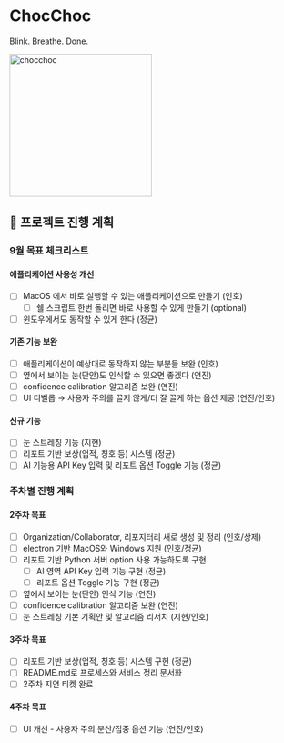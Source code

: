 # ChocChoc
Blink. Breathe. Done.

<img width="250" height="250" alt="chocchoc" src="https://github.com/user-attachments/assets/6a7b9c27-f36a-4564-a57c-dbdf761952fe" />

## 📅 프로젝트 진행 계획

### 9월 목표 체크리스트

#### 애플리케이션 사용성 개선
- [ ] MacOS 에서 바로 실행할 수 있는 애플리케이션으로 만들기 (인호)
  - [ ] 쉘 스크립트 한번 돌리면 바로 사용할 수 있게 만들기 (optional)
- [ ] 윈도우에서도 동작할 수 있게 한다 (정균)

#### 기존 기능 보완
- [ ] 애플리케이션이 예상대로 동작하지 않는 부분들 보완 (인호)
- [ ] 옆에서 보이는 눈(단안)도 인식할 수 있으면 좋겠다 (연진)
- [ ] confidence calibration 알고리즘 보완 (연진)
- [ ] UI 디벨롭 → 사용자 주의를 끌지 않게/더 잘 끌게 하는 옵션 제공 (연진/인호)

#### 신규 기능
- [ ] 눈 스트레칭 기능 (지현)
- [ ] 리포트 기반 보상(업적, 칭호 등) 시스템 (정균)
- [ ] AI 기능용 API Key 입력 및 리포트 옵션 Toggle 기능 (정균)

### 주차별 진행 계획

#### 2주차 목표
- [ ] Organization/Collaborator, 리포지터리 새로 생성 및 정리 (인호/상제)
- [ ] electron 기반 MacOS와 Windows 지원 (인호/정균)
- [ ] 리포트 기반 Python 서버 option 사용 가능하도록 구현
  - [ ] AI 영역 API Key 입력 기능 구현 (정균)
  - [ ] 리포트 옵션 Toggle 기능 구현 (정균)
- [ ] 옆에서 보이는 눈(단안) 인식 기능 (연진)
- [ ] confidence calibration 알고리즘 보완 (연진)
- [ ] 눈 스트레칭 기본 기획안 및 알고리즘 리서치 (지현/인호)

#### 3주차 목표
- [ ] 리포트 기반 보상(업적, 칭호 등) 시스템 구현 (정균)
- [ ] README.md로 프로세스와 서비스 정리 문서화
- [ ] 2주차 지연 티켓 완료

#### 4주차 목표
- [ ] UI 개선 - 사용자 주의 분산/집중 옵션 기능 (연진/인호)

